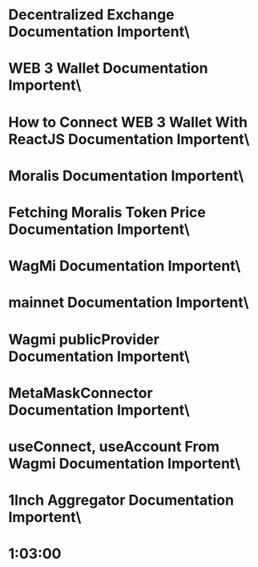# Decentralized Exchange Documentation Importent\

# WEB 3 Wallet Documentation Importent\

# How to Connect WEB 3 Wallet With ReactJS Documentation Importent\

# Moralis Documentation Importent\

# Fetching Moralis Token Price Documentation Importent\

# WagMi Documentation Importent\

# mainnet Documentation Importent\

# Wagmi publicProvider Documentation Importent\

# MetaMaskConnector Documentation Importent\

# useConnect, useAccount From Wagmi Documentation Importent\

# 1Inch Aggregator Documentation Importent\

# 1:03:00